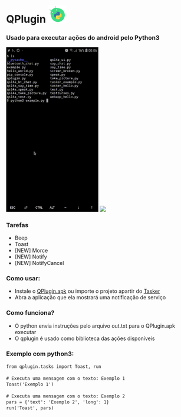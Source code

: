 # QPlugin <img width=50 src="/src/icon.png"/>
### Usado para executar ações do android pelo Python3

<img width=250 src="/src/termux.gif"/> <img width=250 src="/src/qpython.gif"/>

### Tarefas

* Beep
* Toast
* [NEW] Morce
* [NEW] Notify
* [NEW] NotifyCancel


### Como usar:

* Instale o [QPlugin.apk](/app/QPlugin.apk) ou importe o projeto apartir do [Tasker](https://taskernet.com/shares/?user=AS35m8nXHtAHUb3g429CktIgI9aKlA1%2FEglWKHxy0IyPwx0q7aeQMBH2ekF4AG%2F7FRqn58T5R5q3qrGmIPwa&id=Project%3AQPlugin)
* Abra a aplicação que ela mostrará uma notificação de serviço


### Como funciona?

* O python envia instruções pelo arquivo out.txt para o QPlugin.apk executar
* O qplugin é usado como biblioteca das ações disponíveis


### Exemplo com python3:

    from qplugin.tasks import Toast, run
  
    # Executa uma mensagem com o texto: Exemplo 1
    Toast('Exemplo 1')
  
    # Executa uma mensagem com o texto: Exemplo 2
    pars = {'text': 'Exemplo 2', 'long': 1}
    run('Toast', pars)


